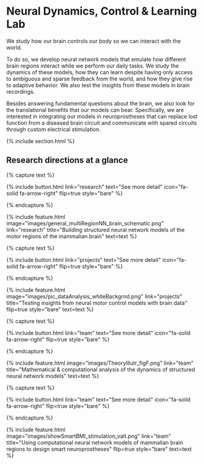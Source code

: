 ---
---

# Neural Dynamics, Control & Learning Lab

We study how our brain controls our body so we can interact with the world.

To do so, we develop neural network models that emulate how different brain regions interact while we perform our daily tasks. We study the dynamics of these models, how they can learn despite having only access to ambiguous and sparse feedback from the world, and how they give rise to adaptive behavior. We also test the insights from these models in brain recordings.

Besides answering fundamental questions about the brain, we also look for the translational benefits that our models can bear. Specifically, we are interested in integrating our models in neuroprostheses that can replace lost function from a diseased brain circuit and communicate with spared circuits through custom electrical stimulation.

{% include section.html %}

## Research directions at a glance

{% capture text %}


{%
  include button.html
  link="research"
  text="See more detail"
  icon="fa-solid fa-arrow-right"
  flip=true
  style="bare"
%}

{% endcapture %}

{%
  include feature.html
  image="images/general_multiRegionNN_brain_schematic.png"
  link="research"
  title="Building structured neural network models of the motor regions of the mammalian brain"
  text=text
%}

{% capture text %}



{%
  include button.html
  link="projects"
  text="See more detail"
  icon="fa-solid fa-arrow-right"
  flip=true
  style="bare"
%}

{% endcapture %}

{%
  include feature.html
  image="images/pic_dataAnalysis_whiteBackgrnd.png"
  link="projects"
  title="Testing insights from neural motor control models with brain data"
  flip=true
  style="bare"
  text=text
%}

{% capture text %}


{%
  include button.html
  link="team"
  text="See more detail"
  icon="fa-solid fa-arrow-right"
  flip=true
  style="bare"
%}

{% endcapture %}

{%
  include feature.html
  image="images/TheoryIllutr_figF.png"
  link="team"
  title="Mathematical & computational analysis of the dynamics of structured neural network models"
  text=text
%}


{% capture text %}



{%
  include button.html
  link="team"
  text="See more detail"
  icon="fa-solid fa-arrow-right"
  flip=true
  style="bare"
%}

{% endcapture %}

{%
  include feature.html
  image="images/showSmartBMI_stimulation_valt.png"
  link="team"
  title="Using computational neural network models of mammalian brain regions to design smart neuroprostheses"
  flip=true
  style="bare"
  text=text
%}

